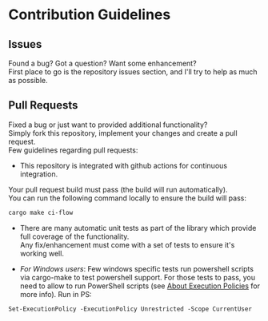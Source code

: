 # Contribution Guidelines
<!-- markdownlint-disable required-headers -->

## Issues

Found a bug? Got a question? Want some enhancement?<br>
First place to go is the repository issues section, and I'll try to help as much as possible.

## Pull Requests

Fixed a bug or just want to provided additional functionality?<br>
Simply fork this repository, implement your changes and create a pull request.<br>
Few guidelines regarding pull requests:

* This repository is integrated with github actions for continuous integration.<br>

Your pull request build must pass (the build will run automatically).<br>
You can run the following command locally to ensure the build will pass:

````sh
cargo make ci-flow
````

* There are many automatic unit tests as part of the library which provide full coverage of the functionality.<br>Any fix/enhancement must come with a set of tests to ensure it's working well.

* _For Windows users_: Few windows specific tests run powershell scripts via cargo-make to test powershell support. For those tests to pass, you need to allow to run PowerShell scripts (see [About Execution Policies](https:/go.microsoft.com/fwlink/?LinkID=135170) for more info). Run in PS:

```ps
Set-ExecutionPolicy -ExecutionPolicy Unrestricted -Scope CurrentUser
```
